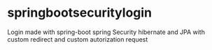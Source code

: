 # springbootsecuritylogin
Login made with spring-boot spring Security hibernate and JPA with custom redirect and custom autorization request
